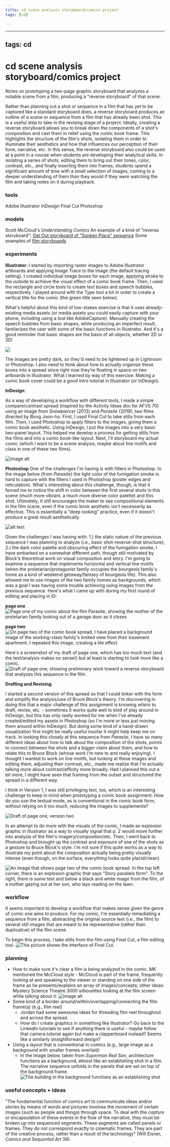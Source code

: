 ```yaml
---
title: cd scene analysis storyboard/comics project
tags: [cd]

---
```


---
tags: cd
---
# cd scene analysis storyboard/comics project
Notes on prototyping a two-page graphic storyboard that analyzes a notable scene from a film, producing a "reverse storyboard" of that scene. 

Rather than planning out a shot or sequence in a film that has yet to be captured like a standard storyboard does, a reverse storyboard produces an outline of a scene or sequence from a film that has already been shot. This is a useful step to take in the revising stage of a project: Ideally, creating a reverse storyboard allows you to break down the components of a shot's composition and cast them in relief using the comic book frame. This highlights the structure of the film's shots, isolating them in order to illuminate their aesthetics and how that influences our perception of their form, narrative, etc. In this sense, the reverse storyboard also could be used at a point in a course when students are developing their analytical skills. In isolating a series of shots, editing them to bring out their tones, color, contrast, etc., and finally inserting them into frames, students spend a significant amount of time with a small selection of images, coming to a deeper understanding of them than they would if they were watching the film and taking notes on it during playback.

### tools
Adobe Illustrator
InDesign
Final Cut
Photoshop

### models
Scott McCloud's *Understanding Comics*
An example of a kind of "reverse storyboard": [Get Out storyboard of "Sunken Place" sequence](https://youtu.be/2FGA4jZcifA)
Some examples of [film storyboards](https://www.studiobinder.com/blog/storyboard-examples-film/)

### experiments
**Illustrator**: 
I started by importing raster images to Adobe Illustrator artboards and applying Image Trace to the image (the default tracing setting). I created individual image boxes for each image, applying stroke to the outside to achieve the visual effect of a comic book frame. Then, I used the rectangle and circle tools to create text boxes and speech bubbles, respectively. I played around with the Type tool a bit in order to create a vertical title for the comic (the green title seen below). 

What's helpful about this kind of low-stakes exercise is that it uses already-existing media assets (or media assets you could easily capture with your phone, including using a tool like AdobeCapture). Manually creating the speech bubbles from basic shapes, while producing an imperfect result, familarizes the user with some of the basic functions in Illustrator. And it's a good reminder that basic shapes are the basis of all objects, whether 2D or 3D!

![](https://i.imgur.com/FYRq73j.png)

The images are pretty dark, so they'd need to be lightened up in Lightroom or Photoshop. I also need to think about how to actually organize these boxes into a spread since right now they're floating in space on two artboards in Illustrator. What I learned by way of this exercise: Making a comic book cover could be a good intro tutorial in Illustrator (or InDesign).

**InDesign**: 

As a way of developing a workflow with different tools, I made a simple compare/contrast spread (inspired by the Activity Ideas doc for AFVS 70) using an image from *Snowpiercer* (2013) and *Parasite* (2019), two films directed by Bong Joon-ho. First, I used Final Cut to take stills from each film. Then, I used Photoshop to apply filters to the images, giving them a comic book aesthetic. Using InDesign, I put the images into a very basic two-panel layout. This helped me develop a process for getting stills from the films and into a comic book-like layout. Next, I'll storyboard my actual comic (which I want to be a scene analysis, maybe about line motifs and class in one of these two films).

![image alt](https://files.slack.com/files-pri/T0HTW3H0V-F02QMJLGA4V/compare_contrast_20211213.png?pub_secret=8baf0dfea6)

**Photoshop**
One of the challenges I'm having is with filters in Photoshop. In the image below (from *Parasite*) the light color of the fumigation smoke is hard to capture with the filters I used in Photoshop (poster edges and reticulation). What's interesting about this challenge, though, is that it forced me to notice the shift in color between the first several shots in this scene (much more vibrant, a much more diverse color palette) and this shot. Ultimately, it still encourages the maker to see compositional elements in the film scene, even if the comic book aesthetic isn't necessarily as effective. This is essentially a "deep looking" practice, even if it doesn't produce a great result aesthetically.

![alt text](https://files.slack.com/files-pri/T0HTW3H0V-F02S473QZ8F/fumigation_pizza_boxes_before_whiteout.png?pub_secret=50e71f90b3)

Given the challenges I was having with: 1.) the static nature of the previous sequence I was planning to analyze (i.e., basic shot-reverse-shot structure); 2.) the dark color palette and obscuring effect of the fumigation smoke, I have embarked on a somewhat different path, though still motivated by Block's theoretical work on visual composition and story. I'm going to examine a sequence that implements horizontal and vertical line motifs (when the proletarian/protagonist family occupies the bourgeois family's home as a kind of weekend getaway/fantasy of bourgeois life). This also allowed me to use images of the two family homes as backgrounds, which was a goal I was having some trouble achieving using images from the previous sequence. Here's what I came up with during my first round of editing and placing in iD:

**page one**
![Page one of my comic about the film Parasite, showing the mother of the proletarian family looking out of a garage door as it closes](https://files.slack.com/files-pri/T0HTW3H0V-F02SHJFJ5E2/line_motifs_cd1_01_04.png?pub_secret=36b0d97f96)

**page two**
![On page two of the comic book spread, I have placed a background image of the working-class family's limited view from their basement apartment. I repeated this image, creating a tile effect](https://files.slack.com/files-pri/T0HTW3H0V-F02TE168AFJ/line_motifs_cd1_01_042.png?pub_secret=e00eb2be84)

Here's a screenshot of my draft of page one, which has too much text (and the text/analysis makes no sense!) but at least is starting to look more like a comic.
![Draft of page one, showing preliminary work toward a reverse storyboard that analyzes this sequence in the film.](https://files.slack.com/files-pri/T0HTW3H0V-F02TC4KPBSM/screen_shot_2022-01-06_at_11.46.55_am.png?pub_secret=b28f0a3aa5)

**Drafting and Revising**

I started a second version of this spread so that I could tinker with the form and simplify the analysis/use of Bruce Block's theory. I'm discovering in doing this that a major challenge of this assignment is knowing *where* to draft, revise, etc. - sometimes it works quite well to kind of play around in InDesign, but this has only really worked for me when I've already created/edited my assets in Photoshop (so I'm more or less just moving them around within InDesign). But doing some kind of a hand-drawn visualization first might be really useful insofar it might help keep me on track. In looking this closely at this sequence from *Parasite*, I have so many different ideas about how to talk about the composition of the shots, points to connect between the shots and a bigger claim about them, and how to relate this to Bruce Block (whose work I'm new to and really enjoying). I thought I wanted to work on line motifs, but looking at these images and editing them, adjusting their contrast, etc., made me realize that I'm actually talking more about contrast/affinity more broadly. Had I planned this out a bit more, I might have seen that framing from the outset and structured the spread in a different way. 

I think in Version 1, I was still privileging text, too, which is an interesting challenge to keep in mind when prototyping a comic book assignment: How do you use the textual mode, as is conventional in the comic book form, without  relying on it too much, reducing the images to supplements?

![Draft of page one, version two](https://files.slack.com/files-pri/T0HTW3H0V-F02T2HXBGTX/screen_shot_2022-01-07_at_2.02.59_pm.png?pub_secret=8d62f7c260)

In an attempt to do more with the visuals of the comic, I made an explosion graphic in Illustrator as a way to visually signal that p. 2 would move further into analysis of the film's imagery/composition/etc. Then, I went back to Photoshop and brought up the contrast and exposure of one of the shots as a gesture to Bruce Block's style. I'm not sure if this quite works as a way to illustrate my point about the composition actually being pretty visually intense (even though, on the surface, everything looks quite placid/clean). 

![An image that shows page two of the comic book spread. In the top left corner, there is an explosion graphic that says "Story parallels form". To the right, there is some text and below a black and white image from the film, of a mother gazing out at her son, who lays reading on the lawn.](https://files.slack.com/files-pri/T0HTW3H0V-F02TSFGTM3M/screen_shot_2022-01-12_at_3.02.05_pm.png?pub_secret=40f065b8fc)


### workflow

It seems important to develop a workflow that makes sense given the genre of comic one aims to produce. For my comic, I'm essentially remediating a sequence from a film, abstracting the original source text (i.e., the film) to several still images that are meant to be representative (rather than duplicative) of the film scene. 

To begin this process, I take stills from the film using Final Cut, a film editing tool.
![This picture shows the interface of Final Cut.](https://files.slack.com/files-pri/T0HTW3H0V-F02TSNP5VNG/screen_shot_2022-01-12_at_9.50.51_am.png?pub_secret=5bdd65d8a3)


### planning

* How to make sure it's clear a film is being analyzed in the comic. MK mentioned the McCloud style - McCloud is part of the frame, frequently looking at and speaking to the viewer or standing on one side of the frame as he presents/explains an array of images/concepts; other ideas: Mystery Science Theatre 3000 silhouettes looking at the film screen while talking about it:
![image alt](https://www.toledoblade.com/image/2019/11/12/1140x_a10-7_cTC/FEA-MYSTERY-SCIENCE-THEATER.jpg)
* Some kind of a border around/within/overlapping/connecting the film frame(s) (e.g., film reel)
    * Jordan had some awesome ideas for threading film reel throughout and across the spread.
    * How do I create graphics in something like Illustrator? Go back to the LinkedIn tutorials to see if anything there is useful - maybe follow that camera tutorial again but make a clapperboard instead? Seems like a similarly straightforward design?
* Using a layout that is conventional in comics (e.g., large image as a background with smaller frames overlaid)
    * In the image below, taken from *Superman Red Son*, architecture functions as a background, almost like an establishing shot in a film. The narrative sequence unfolds in the panels that are set on top of the background frame.
![The building in the background functions as an establishing shot](https://files.slack.com/files-pri/T0HTW3H0V-F02QG6C6JDB/red_son_comic.png?pub_secret=e3a0b732d2)

### useful concepts + ideas

"The fundamental function of comics art to communicate ideas and/or stories by means of words and pictures involves the movement of certain images (such as people and things) through space. To deal with the *capture* or encapsulation of these events in the flow of the narrative, they must be broken up into sequenced segments. These segments are called panels or frames. They do not correspond exactly to cinematic frames. They are part of the creative process, rather than a result of the technology" (Will Eisner, *Comics and Sequential Art* 39).